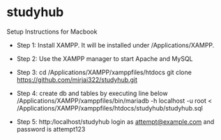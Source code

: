 # studyhub

Setup Instructions for Macbook 

- Step 1: Install XAMPP. It will be installed under /Applications/XAMPP. 
- Step 2: Use the XAMPP manager to start Apache and MySQL
- Step 3: 
cd /Applications/XAMPP/xamppfiles/htdocs
git clone https://github.com/mirjai322/studyhub.git 

- Step 4: create db and tables by executing line below 
/Applications/XAMPP/xamppfiles/bin/mariadb -h localhost -u root  < /Applications/XAMPP/xamppfiles/htdocs/studyhub/studyhub.sql 


- Step 5: http:/localhost/studyhub
login as attempt@example.com and password is attempt123 




 
